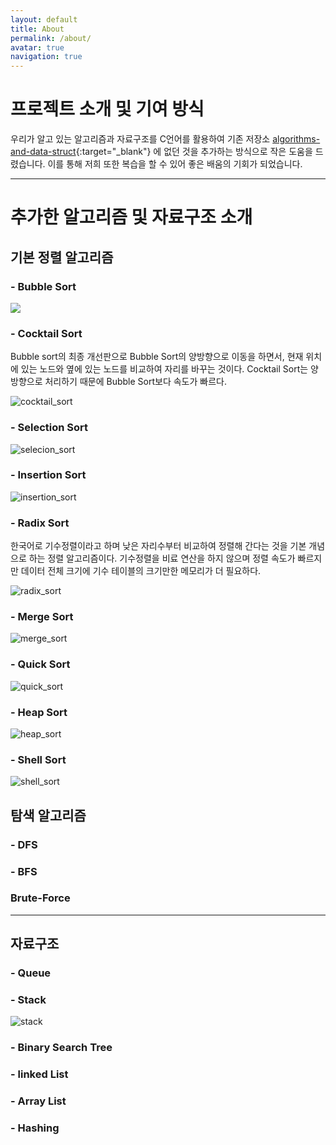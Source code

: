 ```yaml
---
layout: default
title: About
permalink: /about/
avatar: true
navigation: true
---
```

# 프로젝트 소개 및 기여 방식
 우리가 알고 있는 알고리즘과 자료구조를 C언어를 활용하여 기존 저장소 [algorithms-and-data-struct](https://github.com/VentGrey/algorithms-and-data-struct.git){:target="_blank"} 에 없던 것을 추가하는 방식으로 작은 도움을 드렸습니다. 이를 통해 저희 또한 복습을 할 수 있어 좋은 배움의 기회가 되었습니다.

---

# 추가한 알고리즘 및 자료구조 소개

## 기본 정렬 알고리즘
### - Bubble Sort

<img src="https://media1.giphy.com/media/sJqcl6rWaEEXS/giphy.gif">


### - Cocktail Sort
 Bubble sort의 최종 개선판으로 Bubble Sort의 양방향으로 이동을 하면서, 현재 위치에 있는 노드와 옆에 있는 노드를 비교하여 자리를 바꾸는 것이다.
 Cocktail Sort는 양 방향으로 처리하기 때문에 Bubble Sort보다 속도가 빠르다.
 
 ![cocktail_sort](https://upload.wikimedia.org/wikipedia/commons/e/ef/Sorting_shaker_sort_anim.gif)


### - Selection Sort

![selecion_sort](https://upload.wikimedia.org/wikipedia/commons/9/94/Selection-Sort-Animation.gif)


### - Insertion Sort

![insertion_sort](https://thumbs.gfycat.com/CornyThickGordonsetter-size_restricted.gif)


### - Radix Sort
  한국어로 기수정렬이라고 하며 낮은 자리수부터 비교하여 정렬해 간다는 것을 기본 개념으로 하는 정렬 알고리즘이다. 기수정렬을 비료 연산을 하지 않으며 정렬 속도가 빠르지만 데이터 전체 크기에 기수 테이블의 크기만한 메모리가 더 필요하다.

![radix_sort](https://thumbs.gfycat.com/PopularHorribleGarpike-size_restricted.gif)


### - Merge Sort

![merge_sort](https://upload.wikimedia.org/wikipedia/commons/c/cc/Merge-sort-example-300px.gif)


### - Quick Sort

![quick_sort](https://upload.wikimedia.org/wikipedia/commons/9/9c/Quicksort-example.gif)


### - Heap Sort

![heap_sort](https://upload.wikimedia.org/wikipedia/commons/1/1b/Sorting_heapsort_anim.gif)


### - Shell Sort

![shell_sort](https://upload.wikimedia.org/wikipedia/commons/d/d8/Sorting_shellsort_anim.gif)


## 탐색 알고리즘
### - DFS
### - BFS

### Brute-Force

---

## 자료구조
### - Queue

### - Stack

![stack](https://camo.githubusercontent.com/ed8db1baa4b62e314c66cdbbdcd8debf75edbf1c/68747470733a2f2f7777772e7475746f7269616c73706f696e742e636f6d2f646174615f737472756374757265735f616c676f726974686d732f696d616765732f737461636b5f726570726573656e746174696f6e2e6a7067)


### - Binary Search Tree

### - linked List

### - Array List

### - Hashing

